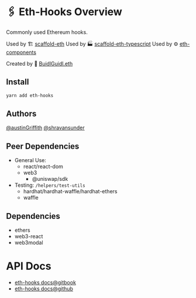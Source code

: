 # 🖇 Eth-Hooks Overview

Commonly used Ethereum hooks.

Used by 🏗 [scaffold-eth](https://github.com/scaffold-eth/scaffold-eth)
Used by 🏭 [scaffold-eth-typescript](https://github.com/scaffold-eth/scaffold-eth-typescript)
Used by ⚙ [eth-components](https://github.com/scaffold-eth/eth-components)

Created by 🏰 [BuidlGuidl.eth](https://BuidlGuidl.com)

## Install

```sh
yarn add eth-hooks
```

## Authors

[@austinGriffith](https://github.com/austintgriffith)
[@shravansunder](https://github.com/ShravanSunder)

## Peer Dependencies

- General Use:
  - react/react-dom
  - web3
    - @uniswap/sdk
- Testing: `/helpers/test-utils`
  - hardhat/hardhat-waffle/hardhat-ethers
  - waffle

## Dependencies

- ethers
- web3-react
- web3modal

# API Docs

- [eth-hooks docs@gitbook](https://app.gitbook.com/o/-McvAUhjwrhDs8exT9Bh/s/2D7c1twywYxZyD6sOEaS/)
- [eth-hooks docs@github](https://scaffold-eth.github.io/eth-hooks/)
